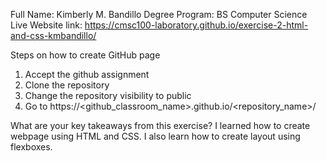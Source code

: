 Full Name: Kimberly M. Bandillo
Degree Program: BS Computer Science 
Live Website link: https://cmsc100-laboratory.github.io/exercise-2-html-and-css-kmbandillo/ 

Steps on how to create GitHub page
  1. Accept the github assignment
  2. Clone the repository
  3. Change the repository visibility to public
  4. Go to https://<github_classroom_name>.github.io/<repository_name>/
  
What are your key takeaways from this exercise? I learned how to create webpage using HTML and CSS. I also learn how to create layout using flexboxes.

